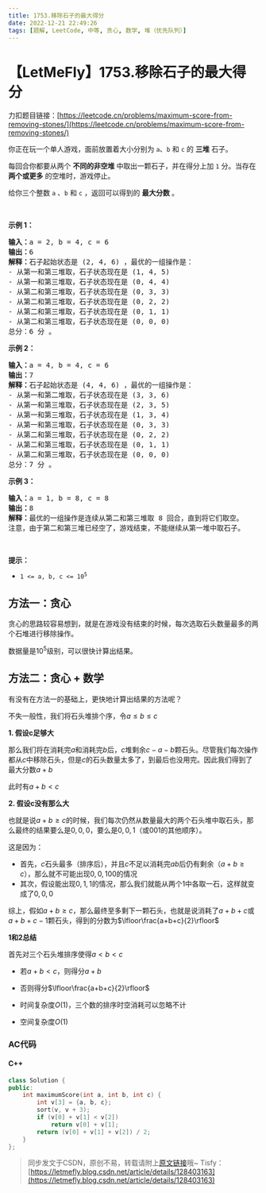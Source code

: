```yaml
---
title: 1753.移除石子的最大得分
date: 2022-12-21 22:49:26
tags: [题解, LeetCode, 中等, 贪心, 数学, 堆（优先队列）]
---
```


# 【LetMeFly】1753.移除石子的最大得分

力扣题目链接：[https://leetcode.cn/problems/maximum-score-from-removing-stones/](https://leetcode.cn/problems/maximum-score-from-removing-stones/)

<p>你正在玩一个单人游戏，面前放置着大小分别为 <code>a</code>​​​​​​、<code>b</code> 和 <code>c</code>​​​​​​ 的 <strong>三堆</strong> 石子。</p>

<p>每回合你都要从两个 <strong>不同的非空堆</strong> 中取出一颗石子，并在得分上加 <code>1</code> 分。当存在 <strong>两个或更多</strong> 的空堆时，游戏停止。</p>

<p>给你三个整数 <code>a</code> 、<code>b</code> 和 <code>c</code> ，返回可以得到的 <strong>最大分数</strong> 。</p>
 

<p><strong>示例 1：</strong></p>

<pre>
<strong>输入：</strong>a = 2, b = 4, c = 6
<strong>输出：</strong>6
<strong>解释：</strong>石子起始状态是 (2, 4, 6) ，最优的一组操作是：
- 从第一和第三堆取，石子状态现在是 (1, 4, 5)
- 从第一和第三堆取，石子状态现在是 (0, 4, 4)
- 从第二和第三堆取，石子状态现在是 (0, 3, 3)
- 从第二和第三堆取，石子状态现在是 (0, 2, 2)
- 从第二和第三堆取，石子状态现在是 (0, 1, 1)
- 从第二和第三堆取，石子状态现在是 (0, 0, 0)
总分：6 分 。
</pre>

<p><strong>示例 2：</strong></p>

<pre>
<strong>输入：</strong>a = 4, b = 4, c = 6
<strong>输出：</strong>7
<strong>解释：</strong>石子起始状态是 (4, 4, 6) ，最优的一组操作是：
- 从第一和第二堆取，石子状态现在是 (3, 3, 6)
- 从第一和第三堆取，石子状态现在是 (2, 3, 5)
- 从第一和第三堆取，石子状态现在是 (1, 3, 4)
- 从第一和第三堆取，石子状态现在是 (0, 3, 3)
- 从第二和第三堆取，石子状态现在是 (0, 2, 2)
- 从第二和第三堆取，石子状态现在是 (0, 1, 1)
- 从第二和第三堆取，石子状态现在是 (0, 0, 0)
总分：7 分 。
</pre>

<p><strong>示例 3：</strong></p>

<pre>
<strong>输入：</strong>a = 1, b = 8, c = 8
<strong>输出：</strong>8
<strong>解释：</strong>最优的一组操作是连续从第二和第三堆取 8 回合，直到将它们取空。
注意，由于第二和第三堆已经空了，游戏结束，不能继续从第一堆中取石子。
</pre>

<p> </p>

<p><strong>提示：</strong></p>

<ul>
	<li><code>1 <= a, b, c <= 10<sup>5</sup></code></li>
</ul>


    
## 方法一：贪心

贪心的思路较容易想到，就是在游戏没有结束的时候，每次选取石头数量最多的两个石堆进行移除操作。

数据量是$10^5$级别，可以很快计算出结果。

## 方法二：贪心 + 数学

有没有在方法一的基础上，更快地计算出结果的方法呢？

不失一般性，我们将石头堆排个序，令$a\leq b\leq c$

**1. 假设c足够大**

那么我们将在消耗完$a$和消耗完$b$后，$c$堆剩余$c-a-b$颗石头。尽管我们每次操作都从$c$中移除石头，但是$c$的石头数量太多了，到最后也没用完。因此我们得到了最大分数$a+b$

此时有$a+b<c$

**2. 假设c没有那么大**

也就是说$a+b\geq c$的时候，我们每次仍然从数量最大的两个石头堆中取石头，那么最终的结果要么是$0, 0, 0$，要么是$0, 0, 1$（或$001$的其他顺序）。

这是因为：

+ 首先，$c$石头最多（排序后），并且$c$不足以消耗完$ab$后仍有剩余（$a+b\geq c$），那么就不可能出现$0, 0, 100$的情况
+ 其次，假设能出现$0, 1, 1$的情况，那么我们就能从两个$1$中各取一石，这样就变成了$0, 0, 0$

综上，假如$a+b\geq c$，那么最终至多剩下一颗石头，也就是说消耗了$a+b+c$或$a+b+c-1$颗石头，得到的分数为$\lfloor\frac{a+b+c}{2}\rfloor$

**1和2总结**

首先对三个石头堆排序使得$a<b<c$

+ 若$a+b<c$，则得分$a+b$
+ 否则得分$\lfloor\frac{a+b+c}{2}\rfloor$

+ 时间复杂度$O(1)$，三个数的排序时空消耗可以忽略不计
+ 空间复杂度$O(1)$

### AC代码

#### C++

```cpp
class Solution {
public:
    int maximumScore(int a, int b, int c) {
        int v[3] = {a, b, c};
        sort(v, v + 3);
        if (v[0] + v[1] < v[2])
            return v[0] + v[1];
        return (v[0] + v[1] + v[2]) / 2;
    }
};
```

> 同步发文于CSDN，原创不易，转载请附上[原文链接](https://leetcode.letmefly.xyz/2022/12/21/LeetCode%201753.%E7%A7%BB%E9%99%A4%E7%9F%B3%E5%AD%90%E7%9A%84%E6%9C%80%E5%A4%A7%E5%BE%97%E5%88%86/)哦~
> Tisfy：[https://letmefly.blog.csdn.net/article/details/128403163](https://letmefly.blog.csdn.net/article/details/128403163)
